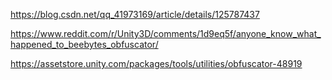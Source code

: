 https://blog.csdn.net/qq_41973169/article/details/125787437

https://www.reddit.com/r/Unity3D/comments/1d9eq5f/anyone_know_what_happened_to_beebytes_obfuscator/

https://assetstore.unity.com/packages/tools/utilities/obfuscator-48919
